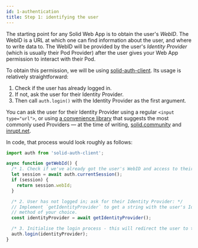 ```yaml
---
id: 1-authentication
title: Step 1: identifying the user
---
```


The starting point for any Solid Web App is to obtain the user's _WebID_. The WebID is a URL at
which one can find information about the user, and where to write data to. The WebID will be provided by the user's _Identity Provider_ (which is usually their Pod Provider) after the user
gives your Web App permission to interact with their Pod.

To obtain this permission, we will be using [solid-auth-client](https://www.npmjs.com/package/solid-auth-client). Its usage is relatively straightforward:

1. Check if the user has already logged in.
2. If not, ask the user for their Identity Provider.
3. Then call `auth.login()` with the Identity Provider as the first argument.

You can ask the user for their Identity Provider using a regular `<input type="url">`, or using [a convenience library](https://www.npmjs.com/package/@solid/react/) that suggests the most commonly used Providers — at the time of writing, [solid.community](https://solid.community/) and [inrupt.net](https://inrupt.net/).

In code, that process would look roughly as follows:

```typescript
import auth from 'solid-auth-client';

async function getWebId() {
  /* 1. Check if we've already got the user's WebID and access to their Pod: */
  let session = await auth.currentSession();
  if (session) {
    return session.webId;
  }

  /* 2. User has not logged in; ask for their Identity Provider: */
  // Implement `getIdentityProvider` to get a string with the user's Identity Provider using a
  // method of your choice.
  const identityProvider = await getIdentityProvider();

  /* 3. Initialise the login process - this will redirect the user to their Identity Provider: */
  auth.login(identityProvider);
}
```
